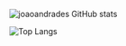 ![joaoandrades GitHub stats](https://github-readme-stats.vercel.app/api?username=joaoandrades&show_icons=true&theme=radical)

![Top Langs](https://github-readme-stats.vercel.app/api/top-langs/?username=joaoandrades&theme=radical)
